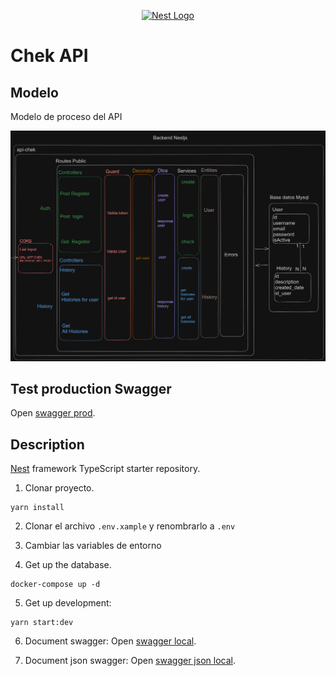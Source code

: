 <p align="center">
  <a href="http://nestjs.com/" target="blank"><img src="https://nestjs.com/img/logo-small.svg" width="200" alt="Nest Logo" /></a>
</p>

# Chek API

## Modelo

Modelo de proceso del API

![Model](./backend.png)

## Test production Swagger

Open [swagger prod](https://kvmjwm83h8.execute-api.us-east-2.amazonaws.com/api-doc).

## Description

[Nest](https://github.com/nestjs/nest) framework TypeScript starter repository.

1. Clonar proyecto.

```
yarn install
```

2. Clonar el archivo `.env.xample` y renombrarlo a `.env`

3. Cambiar las variables de entorno

4. Get up the database.

```
docker-compose up -d
```

5. Get up development:

```
yarn start:dev
```

6. Document swagger:
   Open [swagger local](http://localhost:3001/api-doc).

7. Document json swagger:
   Open [swagger json local](http://localhost:3001/api-doc-json).
